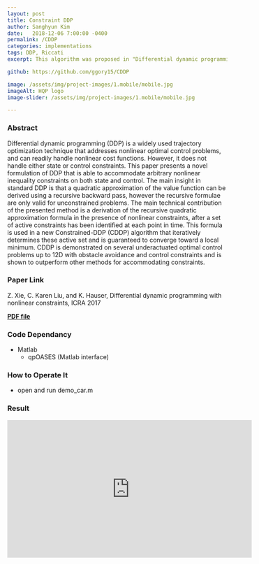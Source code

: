 ```yaml
---
layout: post
title: Constraint DDP
author: Sanghyun Kim
date:   2018-12-06 7:00:00 -0400
permalink: /CDDP
categories: implementations
tags: DDP, Riccati
excerpt: This algorithm was proposed in "Differential dynamic programming with nonlinear constraints " by Z. Xie (ICRA 2017)

github: https://github.com/ggory15/CDDP

image: /assets/img/project-images/1.mobile/mobile.jpg
imageAlt: HQP logo
image-slider: /assets/img/project-images/1.mobile/mobile.jpg

---
```

### Abstract
Differential dynamic programming (DDP) is a widely used trajectory optimization technique that addresses nonlinear optimal control problems, and can readily handle nonlinear cost functions. However, it does not handle either state or control constraints. This paper presents a novel formulation of DDP that is able to accommodate arbitrary nonlinear inequality constraints on both state and control. The main insight in standard DDP is that a quadratic approximation of the value function can be derived using a recursive backward pass, however the recursive formulae are only valid for unconstrained problems. The main technical contribution of the presented method is a derivation of the recursive quadratic approximation formula in the presence of nonlinear constraints, after a set of active constraints has been identified at each point in time. This formula is used in a new Constrained-DDP (CDDP) algorithm that iteratively determines these active set and is guaranteed to converge toward a local minimum. CDDP is demonstrated on several underactuated optimal control problems up to 12D with obstacle avoidance and control constraints and is shown to outperform other methods for accommodating constraints.

### Paper Link
Z. Xie, C. Karen Liu, and K. Hauser, Differential dynamic programming with nonlinear constraints, ICRA 2017

[**PDF file**](https://ieeexplore.ieee.org/document/7989086)


### Code Dependancy
+ Matlab
    - qpOASES (Matlab interface)

### How to Operate It
+ open and run demo_car.m

### Result
<div class="row projects-display">
					<div class="video-container">
						<iframe width="560" height="315" src="https://www.youtube.com/embed/rygcNHlTTJ4
" frameborder="0" allowfullscreen></iframe>
					</div>
</div>
